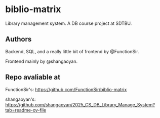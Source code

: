 <!--
 * @Author: FunctionSir
 * @License: AGPLv3
 * @Date: 2025-06-21 11:42:21
 * @LastEditTime: 2025-06-21 17:14:51
 * @LastEditors: FunctionSir
 * @Description: -
 * @FilePath: /biblio-matrix/README.md
-->
# biblio-matrix

Library management system. A DB course project at SDTBU.

## Authors

Backend, SQL, and a really little bit of frontend by @FunctionSir.

Frontend mainly by @shangaoyan.

## Repo avaliable at

FunctionSir's: <https://github.com/FunctionSir/biblio-matrix>

shangaoyan's: <https://github.com/shangaoyan/2025_CS_DB_Library_Manage_System?tab=readme-ov-file>
